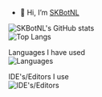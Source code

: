 - 👋 Hi, I’m [SKBotNL](https://github.com/SKBotNL)

![SKBotNL's GitHub stats](https://github-readme-stats.vercel.app/api?username=SKBotNL&theme=dark)\
![Top Langs](https://github-readme-stats.vercel.app/api/top-langs/?username=SKBotNL&layout=compact&theme=dark)

Languages I have used\
![Languages](https://skillicons.dev/icons?i=go,rust,kotlin,java,cs,ruby,python,javascript&theme=dark)

IDE's/Editors I use\
![IDE's/Editors](https://skillicons.dev/icons?i=idea,vscode,visualstudio&theme=dark)

